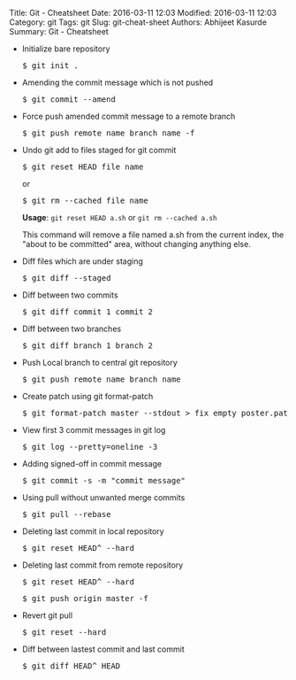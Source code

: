 Title: Git - Cheatsheet
Date: 2016-03-11 12:03
Modified: 2016-03-11 12:03
Category: git
Tags: git
Slug: git-cheat-sheet
Authors: Abhijeet Kasurde
Summary: Git - Cheatsheet

* Initialize bare repository

    <pre>$ git init .</pre>

* Amending the commit message which is not pushed

    <pre>$ git commit --amend</pre>

* Force push amended commit message to a remote branch

    <pre>$ git push remote_name branch_name -f</pre>

* Undo git add to files staged for git commit

    <pre>$ git reset HEAD file_name </pre> or
    <pre>$ git rm --cached file_name </pre>

    **Usage**: `git reset HEAD a.sh` or `git rm --cached a.sh`

    This command will remove a file named a.sh from the current index, the "about to be committed" area, without changing anything else.

* Diff files which are under staging

    <pre>$ git diff --staged </pre>

* Diff between two commits

    <pre>$ git diff commit_1 commit_2</pre>

* Diff between two branches

    <pre>$ git diff branch_1 branch_2</pre>

* Push Local branch to central git repository

    <pre>$ git push remote_name branch_name</pre>

* Create patch using git format-patch

    <pre>$ git format-patch master --stdout > fix_empty_poster.patch </pre>

* View first 3 commit messages in git log

    <pre>$ git log --pretty=oneline -3 </pre>

* Adding signed-off in commit message

    <pre>$ git commit -s -m "commit_message" </pre>

* Using pull without unwanted merge commits

    <pre>$ git pull --rebase </pre>

* Deleting last commit in local repository

    <pre>$ git reset HEAD^ --hard </pre>

* Deleting last commit from remote repository

    <pre>$ git reset HEAD^ --hard </pre>
    <pre>$ git push origin master -f </pre>

* Revert git pull

    <pre>$ git reset --hard </pre>

* Diff between lastest commit and last commit

    <pre>$ git diff HEAD^ HEAD</pre>

